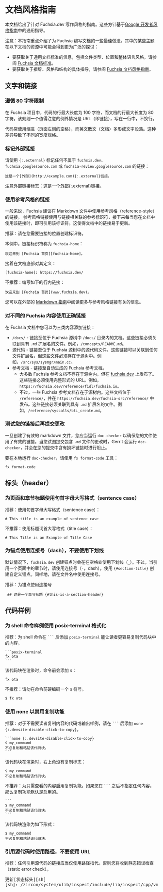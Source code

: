 <!-- 
# Documentation style guide
 -->
# 文档风格指南

<!-- 
This document gives writing style guidance for Fuchsia.dev. These
guidelines build on the general guidance in the [Google Developers Style
Guide][google-dev-doc-style-guide].
 -->
本文档给出了针对 Fuchsia.dev 写作风格的指南。这些方针基于[Google 开发者风格指南][google-dev-doc-style-guide]中的通用指导。

<!-- 
Note: This guide highlights some of the best practices for writing
documentation for Fuchsia. Some of the topics may be covered more extensively
in the resources in the following documents:
 -->
注意：本指南重点介绍了为 Fuchsia 编写文档的一些最佳做法。其中的某些主题在以下文档的资源中可能会得到更为广泛的探讨：

<!-- 
* For information on general documentation standards, including file types,
  locations, and general tone, see the [Fuchsia documentation
  standards][doc-standard].
* For specific guidance on word choice, style, and structure, see the
  [Fuchsia documentation style guide][style-guide].
* For the full Markdown reference guide, see the
  [Markdown reference guide][markdown-guide].
 -->
* 要获取关于通用文档标准的信息，包括文件类型、位置和整体语言风格，请参阅 [Fuchsia 文档标准][doc-standard]。
* 要获取关于措辞、风格和结构的具体指导，请参阅 [Fuchsia 文档风格指南][style-guide]。

<!-- 
## Text and links
 -->
## 文字和链接

<!-- 
### Follow the 80 character limit
 -->
### 遵循 80 字符限制

<!-- 
In the Fuchsia project, the maximum line length for code is 100 characters,
while the maximum line length for documentation is 80 characters. A notable
exception to this rule is URLs (i.e. links) which are written on one line,
without wrapping.
 -->
在 Fuchsia 项目中，代码的行最大长度为 100 字符，而文档的行最大长度为 80 字符。该规则一个值得注意的例外情况是 URL（即链接），写在一行中，不换行。

<!-- 
Code tends to be indented (blank space on the left of the page), while English
prose (documentation) tends to form paragraphs of text. This difference leads to
different width specification.
 -->
代码常使用缩进（页面左侧的空格），而英文散文（文档）多形成文字段落。这种差异导致了不同的宽度规格。

<!-- 
### Mark external links
 -->
### 标记外部链接

<!-- 
Use `{:.external}` to mark any links that are not within `fuchsia.dev`,
`fuchsia.googlesource.com`, or `fuchsia-review.googlesource.com`:
 -->
请使用 `{:.external}` 标记任何不属于 `fuchsia.dev`、
`fuchsia.googlesource.com` 或 `fuchsia-review.googlesource.com` 的链接：

<!-- 
```none
This is an [external](http://example.com){:.external} link.
```
 -->
```none
这是一个[外部](http://example.com){:.external}链接。
```

<!-- 
Notice the external link icon: This is an
[external][external-link-example]{:.external} link.
 -->
注意外部链接标志：这是一个[外部][external-link-example]{:.external}链接。

<!-- 
### Use reference-style links
 -->
### 使用参考风格的链接

<!-- 
In general, Fuchsia recommends using reference-style links in Markdown files.
Reference style links use a reference identifier associated with the link, and
then refers to that identifier whenever you use the link in the doc. This makes
links easy to update in the document.
 -->
一般来说，Fuchsia 建议在 Markdown 文件中使用参考风格（reference-style）的链接。 参考风格链接使用与链接相关联的参考标识符，接下来每当您在文档中使用该链接时，即可引用该标识符。这使得文档中的链接易于更新。


<!-- 
<span class="compare-better">Recommended</span>: Create an identifier where you
want the link.
 -->
<span class="compare-better">推荐</span>：请在您需要链接的位置创建标识符。


<!-- 
In this example, the link identifier is called `fuchsia-home`:
 -->
本例中，链接标识符称为 `fuchsia-home`：

<!-- 
```none
Welcome to the [Fuchsia home page][fuchsia-home].
```
 -->
```none
欢迎来到 [Fuchsia 首页][fuchsia-home]。
```


<!-- 
And then define it at the bottom of the document:
 -->
接着在文档底部对其定义：


<pre><code>[fuchsia-home]: https://fuchsia.dev/</code></pre>


<!-- 
<span class="compare-worse">Not recommended</span>: Writing an in-line link
like the following:
 -->
<span class="compare-worse">不推荐</span>：编写如下的行内链接：

<!-- 
```none
Welcome to the [Fuchsia home page](www.fuchsia.dev).
```

 -->
```none
欢迎来到 [Fuchsia 首页](www.fuchsia.dev)。
```
<!-- 
You can read more about reference style links in the external
[Markdown Guide][markdown-reference-links].
 -->
您可以在外部的 [Markdown 指南][markdown-reference-links]中阅读更多与参考风格链接有关的信息。

<!-- 
### Use correct links to different Fuchsia content
 -->
### 对不同的 Fuchsia 内容使用正确链接

<!-- 
In the Fuchsia documentation you can link to three types of contents:
 -->
在 Fuchsia 文档中您可以为三类内容添加链接：

<!-- 
* `/docs/` - Link to documents that are in the `/docs/` directory of the Fuchsia
  source tree. These links must link to a file with an `.md` extension. For
  example, `/concepts/README.md`.
* Source code - Link to source code files that exist within the Fuchsia source
  tree. These links can link to any file extension, but these files must exist
  in the source tree. For example, `/src/sys/sysmgr/main.cc`.
* Reference documentation - Links to auto-generated Fuchsia reference
  documentation.
  * Most of the Fuchsia reference documentation doesn't exist in
    the source tree, but is published on [fuchsia.dev][fuchsia-dev]. These links
    must be used as fully qualified URLs. For example,
    `https://fuchsia.dev/reference/fidl/fuchsia.io`.
  * However, some Fuchsia reference documentation exists in the source
    tree. These documents exist in `/reference/` and are published in the
    `https://fuchsia.dev/fuchsia-src/reference/` section. These links must link
    to a file with an `.md` extension. For example,
    `/reference/syscalls/bti_create.md`.
 -->
* `/docs/` - 链接至位于 Fuchsia 源树中 `/docs/` 目录内的文档。这些链接必须关联到具有 `.md` 扩展名的文件。例如，`/concepts/README.md`。
* 源代码 - 链接至位于 Fuchsia 源树中的源代码文件。这些链接可以关联到任何文件扩展名，但这些文件必须存在于源树中。例如，`/src/sys/sysmgr/main.cc`。
* 参考文档 - 链接至自动生成的 Fuchsia 参考文档。
  * 大多数 Fuchsia 参考文档不存在于源树内，但在 [fuchsia.dev][fuchsia-dev] 上发布了。这些链接必须使用完整形式的 URL。例如，`https://fuchsia.dev/reference/fidl/fuchsia.io`。
  * 不过，一些 Fuchsia 参考文档存在于源树内。这些文档位于 `/reference/`，并在 `https://fuchsia.dev/fuchsia-src/reference/` 中发布。这些链接必须关联到具有 `.md` 扩展名的文件。例如，`/reference/syscalls/bti_create.md`。


<!-- 
### Test your links before submitting a change
 -->
### 测试您的链接后再提交更改

<!-- 
Once you have created a valid markdown document, you should run `doc-checker`
to ensure that your document uses valid links. When you try to submit a change
that includes a `.md` file, Gerrit runs `doc-checker` and blocks submission if
you have broken links.

To run `doc-checker` locally, use the `fx format-code` tool:
 -->
一旦创建了有效的 markdown 文件，您应当运行 `doc-checker` 以确保您的文件使用了有效的链接。当您试图提交包含 `.md` 文件的更改时，Gerrit 会运行 `doc-checker`，并会在您的提交中含有损坏链接时进行阻止。

要在本地运行 `doc-checker`，请使用 `fx format-code` 工具：

```posix-terminal
fx format-code
```

<!-- 
## Headers
 -->
## 标头（header）

<!-- 
### Use sentence case for page and section titles
 -->
### 为页面和章节标题使用句首字母大写格式（sentence case）

<!-- 
<span class="compare-better">Recommended</span>: Using sentence case.
 -->
<span class="compare-better">推荐</span>：使用句首字母大写格式（sentence case）：

```none
# This title is an example of sentence case
```

<!-- 
<span class="compare-worse">Not recommended</span>: Using title case:
 -->
<span class="compare-worse">不推荐</span>：使用标题词首大写格式（title case）：

```none
# This Title is an Example of Title Case
```

<!-- 
### Use dashes, not underscores, for anchors
 -->
### 为锚点使用连接号（dash），不要使用下划线

<!-- 
By default, `fuchsia.dev` creates anchors using underscores (`_`) in place of
spaces. When referencing a section in a page, create a custom anchor using
dashes (`-`) instead, using `{#section-title}`. Also, use dashes for file names.
 -->
默认情况下，`fuchsia.dev` 创建锚点时会在在空格处使用下划线（`_`）。不过，当引用一个页面中的章节时，请使用连接号（`-`，dash），使用 `{#section-title}` 创建自定义锚点。同样地，请在文件名中使用连接号。

<!-- 
<span class="compare-better">Recommended</span>: Using dashes for anchors
 -->
<span class="compare-better">推荐</span>：为锚点使用连接号

<!-- 
```none
 ## This is a section header {#this-is-a-section-header}
```
 -->
```none
 ## 这是一个章节标题 {#this-is-a-section-header}
```

<!-- 
## Code samples
 -->
## 代码样例

<!-- 
### Use posix-terminal for shell command examples
 -->
### 为 shell 命令样例使用 posix-terminal 格式化

<!-- 
<span class="compare-better">Recommended</span>: Allow readers to easily copy
the content in a code block by adding `posix-terminal` after <code>```</code>
for a shell command.
 -->
<span class="compare-better">推荐</span>：为 shell 命令在 <code>```</code> 后添加 `posix-terminal` 能让读者更容易复制代码块中的内容。


<pre>
<code>```posix-terminal
fx ota
```</code>
</pre>

<!-- 
This code block is rendered with `$` in the front of the command:
 -->
该代码块在渲染时，命令前会添加 `$`：

```posix-terminal
fx ota
```

<!-- 
<span class="compare-worse">Not recommended</span>: Don't hardcode a `$`
character in the command.
 -->
<span class="compare-worse">不推荐</span>：请勿在命令前硬编码一个 `$` 符号。

```sh
$ fx ota
```

<!-- 
### Use none to disable the copy feature
 -->
### 使用 none 以禁用复制功能

<!-- 
<span class="compare-better">Recommended</span>: Add `none
{:.devsite-disable-click-to-copy}` after <code>```</code> for code or output
examples that do not require readers to copy the content.
 -->
<span class="compare-better">推荐</span>：对于不需要读者复制内容的代码或输出样例，请在 <code>```</code> 后添加 `none {:.devsite-disable-click-to-copy}`。

<!-- 
<pre>
<code>```none {:.devsite-disable-click-to-copy}
$ my_command
It won't be necessary to copy and paste this code block.
```</code>
</pre>
 -->
<pre>
<code>```none {:.devsite-disable-click-to-copy}
$ my_command
不必复制和粘贴该代码块。
```</code>
</pre>

<!-- 
This code block is rendered without the copy icon in the top right corner:
 -->
该代码块在渲染时，右上角没有复制标志：

<!-- 
```none {:.devsite-disable-click-to-copy}
$ my_command
It won't be necessary to copy and paste this code block.
```
 -->
 ```none {:.devsite-disable-click-to-copy}
$ my_command
不必复制和粘贴该代码块。
```

<!-- 
<span class="compare-worse">Not recommended</span>: Enable the copy feature for
view-only content. If you don't specify anything after <code>```</code>, the
copy feature is enabled by default.
 -->
<span class="compare-worse">不推荐</span>：为只需查看的内容启用复制功能。如果您在 <code>```</code> 之后不指定任何内容，那么复制功能默认是启用的。

<!-- 
<pre>
<code>```
$ my_command
It won't be necessary to copy and paste this code block.
```</code>
</pre>
 -->
<pre>
<code>```
$ my_command
不必复制和粘贴该代码块。
```</code>
</pre>

<!-- 
This code block is rendered as below:
 -->
该代码块渲染为如下形式：

<!-- 
```
$ my_command
It won't be necessary to copy and paste this code block.
```
 -->
```
$ my_command
不必复制和粘贴该代码块。
```

<!-- 
### Use paths instead of URLs when referring to source code
 -->
### 引用源代码时使用路径，不要使用 URL

<!-- 
<span class="compare-better">Recommended</span>: Any links that refer to source
code should be referred to by path only. You will get a static error check
otherwise.
 -->
<span class="compare-better">推荐</span>：任何引用源代码的链接应当仅使用路径指代。否则您将收到静态错误检查（static error check）。

<!-- 
<pre>
Update the [state header][sh]
[sh]: /zircon/system/ulib/inspect/include/lib/inspect/cpp/vmo/state.h
</pre>
 -->
<pre>
更新[状态标头][sh]
[sh]: /zircon/system/ulib/inspect/include/lib/inspect/cpp/vmo/state.h
</pre>


<!-- Reference links -->

[doc-standard]: /contribute/docs/documentation-standards.md
[style-guide]: /contribute/docs/documentation-style-guide.md
[markdown-guide]: /contribute/docs/markdown.md
[google-dev-doc-style-guide]: https://developers.google.com/style
[markdown-reference-links]: /contribute/docs/markdown.md
[external-link-example]: http://example.com
[fuchsia-dev]: https://fuchsia.dev
